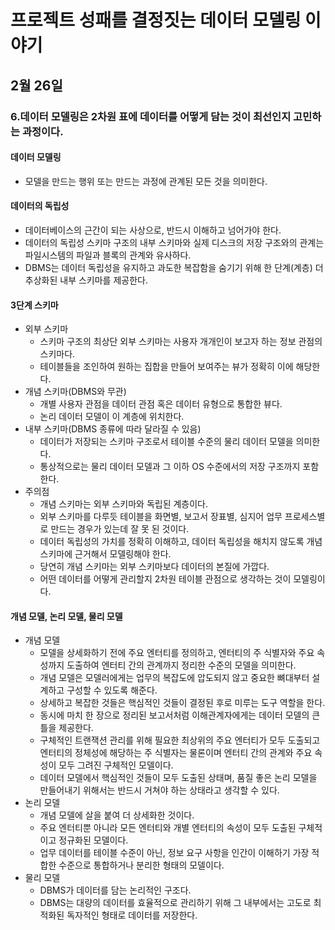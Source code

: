 # 프로젝트 성패를 결정짓는 데이터 모델링 이야기

## 2월 26일

### 6.데이터 모델링은 2차원 표에 데이터를 어떻게 담는 것이 최선인지 고민하는 과정이다.

#### 데이터 모델링
- 모델을 만드는 행위 또는 만드는 과정에 관계된 모든 것을 의미한다.

#### 데이터의 독립성
- 데이터베이스의 근간이 되는 사상으로, 반드시 이해하고 넘어가야 한다.
- 데이터의 독립성 스키마 구조의 내부 스키마와 실제 디스크의 저장 구조와의 관계는 파일시스템의 파일과 블록의 관계와 유사하다.
- DBMS는 데이터 독립성을 유지하고 과도한 복잡함을 숨기기 위해 한 단계(계층) 더 추상화된 내부 스키마를 제공한다.

#### 3단계 스키마
- 외부 스키마
    - 스키마 구조의 최상단 외부 스키마는 사용자 개개인이 보고자 하는 정보 관점의 스키마다.
    - 테이블들을 조인하여 원하는 집합을 만들어 보여주는 뷰가 정확히 이에 해당한다.
- 개념 스키마(DBMS와 무관)
    - 개별 사용자 관점을 데이터 관점 혹은 데이터 유형으로 통합한 뷰다.
    - 논리 데이터 모델이 이 계층에 위치한다.
- 내부 스키마(DBMS 종류에 따라 달라질 수 있음)
    - 데이터가 저장되는 스키마 구조로서 테이블 수준의 물리 데이터 모델을 의미한다.
    - 통상적으로는 물리 데이터 모델과 그 이하 OS 수준에서의 저장 구조까지 포함한다.
- 주의점
    - 개념 스키마는 외부 스키마와 독립된 계층이다.
    - 외부 스키마를 다루듯 테이블을 화면별, 보고서 장표별, 심지어 업무 프로세스별로 만드는 경우가 있는데 잘 못 된 것이다.
    - 데이터 독립성의 가치를 정확히 이해하고, 데이터 독립성을 해치지 않도록 개념 스키마에 근거해서 모델링해야 한다.
    - 당연히 개념 스키마는 외부 스키마보다 데이터의 본질에 가깝다.
    - 어떤 데이터를 어떻게 관리할지 2차원 테이블 관점으로 생각하는 것이 모델링이다.

#### 개념 모델, 논리 모델, 물리 모델
- 개념 모델
    - 모델을 상세화하기 전에 주요 엔터티를 정의하고, 엔터티의 주 식별자와 주요 속성까지 도출하여 엔터티 간의 관계까지 정리한 수준의 모델을 의미한다.
    - 개념 모델은 모델러에게는 업무의 복잡도에 압도되지 않고 중요한 뼈대부터 설계하고 구성할 수 있도록 해준다.
    - 상세하고 복잡한 것들은 핵심적인 것들이 결정된 후로 미루는 도구 역할을 한다.
    - 동시에 마치 한 장으로 정리된 보고서처럼 이해관계자에게는 데이터 모델의 큰틀을 제공한다.
    - 구체적인 트랜잭션 관리를 위해 필요한 최상위의 주요 엔터티가 모두 도출되고 엔터티의 정체성에 해당하는 주 식별자는 물론이며 엔터티 간의 관계와 주요 속성이 모두 그려진 구체적인 모델이다.
    - 데이터 모델에서 핵심적인 것들이 모두 도출된 상태며, 품질 좋은 논리 모델을 만들어내기 위해서는 반드시 거쳐야 하는 상태라고 생각할 수 있다.
- 논리 모델
    - 개념 모델에 살을 붙여 더 상세화한 것이다.
    - 주요 엔터티뿐 아니라 모든 엔터티와 개별 엔터티의 속성이 모두 도출된 구체적이고 정규화된 모델이다.
    - 업무 데이터를 테이블 수준이 아닌, 정보 요구 사항을 인간이 이해하기 가장 적합한 수준으로 통합하거나 분리한 형태의 모델이다.
- 물리 모델
    - DBMS가 데이터를 담는 논리적인 구조다.
    - DBMS는 대량의 데이터를 효율적으로 관리하기 위해 그 내부에서는 고도로 최적화된 독자적인 형태로 데이터를 저장한다.
